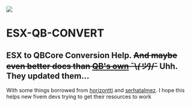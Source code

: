 <a href="https://discord.gg/unfBEn32QE">
<img src="https://img.shields.io/badge/Discord-Gaudi%20Land-blue?style=flat-square&logo=discord&color=5865F2&logoColor=5865F2&labelColor=23272A">
</a>

# ESX-QB-CONVERT
ESX to QBCore Conversion Help.
~~And maybe even better docs than [QB's own](https://qbcore-framework.github.io/qb-docs/docs/intro "Very helpful documents ;)") ¯\\_(ツ)_/¯~~ Uhh. They updated them...
---
With some things borrowed from [horizontti](https://github.com/horizontti) and [serhatalmez](https://github.com/serhatalmez).
I hope this helps new fivem devs trying to get their resources to work
